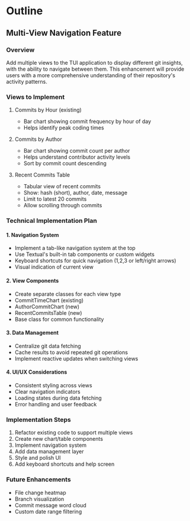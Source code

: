 # Outline

## Multi-View Navigation Feature

### Overview
Add multiple views to the TUI application to display different git insights, with the ability to navigate between them. This enhancement will provide users with a more comprehensive understanding of their repository's activity patterns.

### Views to Implement
1. Commits by Hour (existing)
   - Bar chart showing commit frequency by hour of day
   - Helps identify peak coding times

2. Commits by Author
   - Bar chart showing commit count per author
   - Helps understand contributor activity levels
   - Sort by commit count descending

3. Recent Commits Table
   - Tabular view of recent commits
   - Show: hash (short), author, date, message
   - Limit to latest 20 commits
   - Allow scrolling through commits

### Technical Implementation Plan

#### 1. Navigation System
- Implement a tab-like navigation system at the top
- Use Textual's built-in tab components or custom widgets
- Keyboard shortcuts for quick navigation (1,2,3 or left/right arrows)
- Visual indication of current view

#### 2. View Components
- Create separate classes for each view type
- CommitTimeChart (existing)
- AuthorCommitChart (new)
- RecentCommitsTable (new)
- Base class for common functionality

#### 3. Data Management
- Centralize git data fetching
- Cache results to avoid repeated git operations
- Implement reactive updates when switching views

#### 4. UI/UX Considerations
- Consistent styling across views
- Clear navigation indicators
- Loading states during data fetching
- Error handling and user feedback

### Implementation Steps
1. Refactor existing code to support multiple views
2. Create new chart/table components
3. Implement navigation system
4. Add data management layer
5. Style and polish UI
6. Add keyboard shortcuts and help screen

### Future Enhancements
- File change heatmap
- Branch visualization
- Commit message word cloud
- Custom date range filtering